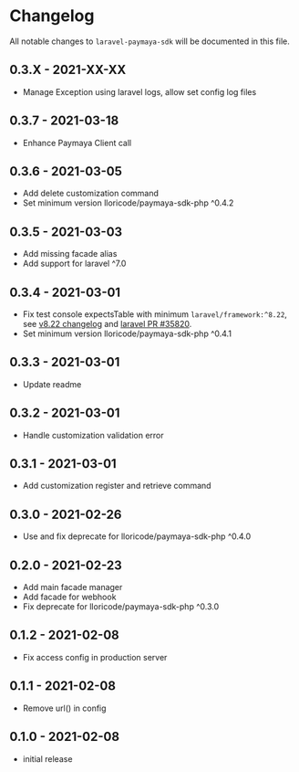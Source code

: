 # Changelog

All notable changes to `laravel-paymaya-sdk` will be documented in this file.

## 0.3.X - 2021-XX-XX

- Manage Exception using laravel logs, allow set config log files

## 0.3.7 - 2021-03-18

- Enhance Paymaya Client call

## 0.3.6 - 2021-03-05

- Add delete customization command
- Set minimum version lloricode/paymaya-sdk-php ^0.4.2

## 0.3.5 - 2021-03-03

- Add missing facade alias
- Add support for laravel ^7.0

## 0.3.4 - 2021-03-01

- Fix test console expectsTable with minimum `laravel/framework:^8.22`,
  see [v8.22 changelog](https://github.com/laravel/framework/blob/8.x/CHANGELOG-8.x.md#v8220-2021-01-12)
  and [laravel PR #35820](https://github.com/laravel/framework/pull/35820).
- Set minimum version lloricode/paymaya-sdk-php ^0.4.1

## 0.3.3 - 2021-03-01

- Update readme

## 0.3.2 - 2021-03-01

- Handle customization validation error

## 0.3.1 - 2021-03-01

- Add customization register and retrieve command

## 0.3.0 - 2021-02-26

- Use and fix deprecate for lloricode/paymaya-sdk-php ^0.4.0

## 0.2.0 - 2021-02-23

- Add main facade manager
- Add facade for webhook
- Fix deprecate for lloricode/paymaya-sdk-php ^0.3.0

## 0.1.2 - 2021-02-08

- Fix access config in production server

## 0.1.1 - 2021-02-08

- Remove url() in config

## 0.1.0 - 2021-02-08

- initial release
